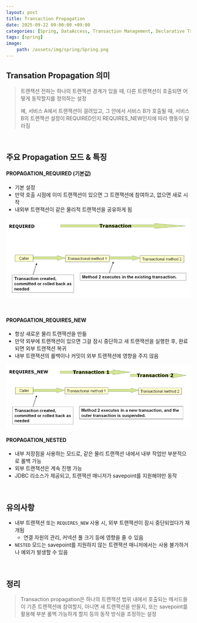 ```yaml
---
layout: post
title: Transaction Propagation
date: 2025-09-22 09:00:00 +09:00
categories: [Spring, DataAccess, Transaction Management, Declarative Transaction Management]
tags: [spring]
image:
    path: /assets/img/spring/Spring.png
---
```


## Transation Propagation 의미

> 트랜잭션 전파는 하나의 트랜잭션 경계가 있을 때, 다른 트랜잭션이 호출되면 어떻게 동작할지를 정의하는 설정
>
> 예, 서비스 A에서 트랜잭션이 걸려있고, 그 안에서 서비스 B가 호출될 때, 서비스 B의 트랜잭션 설정이 REQUIRED인지 REQUIRES_NEW인지에 따라 행동이 달라짐

<br>

## 주요 Propagation 모드 & 특징

#### PROPAGATION_REQUIRED (기본값)

- 기본 설정
- 만약 호출 시점에 이미 트랜잭션이 있으면 그 트랜잭션에 참여하고, 없으면 새로 시작
- 내외부 트랜잭션이 같은 물리적 트랜잭션을 공유하게 됨

![alt text](../../assets/img/spring/spring_43_01.png)

<br>

#### PROPAGATION_REQUIRES_NEW

- 항상 새로운 물리 트랜잭션을 만듦
- 만약 외부에 트랜잭션이 있으면 그걸 잠시 중단하고 새 트랜잭션을 실행한 후, 완료되면 외부 트랜잭션 복귀
- 내부 트랜잭션의 롤백이나 커밋이 외부 트랜잭션에 영향을 주지 않음

![alt text](../../assets/img/spring/spring_43_02.png)


#### PROPAGATION_NESTED

- 내부 저장점을 사용하는 모드로, 같은 물리 트랜잭션 내에서 내부 작업만 부분적으로 롤백 가능
- 외부 트랜잭션은 계속 진행 가능
- JDBC 리소스가 제공되고, 트랜잭션 매니저가 savepoint를 지원해야만 동작

<br>

## 유의사항

- 내부 트랜잭션 또는 `REQUIRES_NEW` 사용 시, 외부 트랜잭션이 잠시 중단되었다가 재개됨
  - 연결 자원의 관리, 커넥션 풀 크기 등에 영향을 줄 수 있음
- `NESTED` 모드는 savepoint를 지원하지 않는 트랜잭션 매니저에서는 사용 불가하거나 예외가 발생할 수 있음

<br>

## 정리

> Transaction propagation은 하나의 트랜잭션 범위 내에서 호출되는 메서드들이 기존 트랜잭션에 참여할지, 아니면 새 트랜잭션을 만들지, 또는 savepoint를 활용해 부분 롤백 가능하게 할지 등의 동작 방식을 조정하는 설정